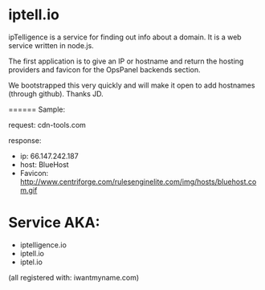 iptell.io
======
ipTelligence is a service for finding out info about a domain.  It is a web service written in node.js.

The first application is to give an IP or hostname and return the hosting providers and favicon for the OpsPanel backends section.

We bootstrapped this very quickly and will make it open to add hostnames (through github).  Thanks JD.

======
Sample:

request: cdn-tools.com

response: 
* ip:  66.147.242.187
* host: BlueHost
* Favicon: http://www.centriforge.com/rulesenginelite.com/img/hosts/bluehost.com.gif



Service AKA:
======
* iptelligence.io
* iptell.io
* iptel.io

(all registered with: iwantmyname.com)
